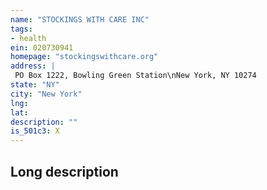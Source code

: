 ```yaml
---
name: "STOCKINGS WITH CARE INC"
tags:
- health
ein: 020730941
homepage: "stockingswithcare.org"
address: |
 PO Box 1222, Bowling Green Station\nNew York, NY 10274
state: "NY"
city: "New York"
lng: 
lat: 
description: ""
is_501c3: X
---
```


## Long description


